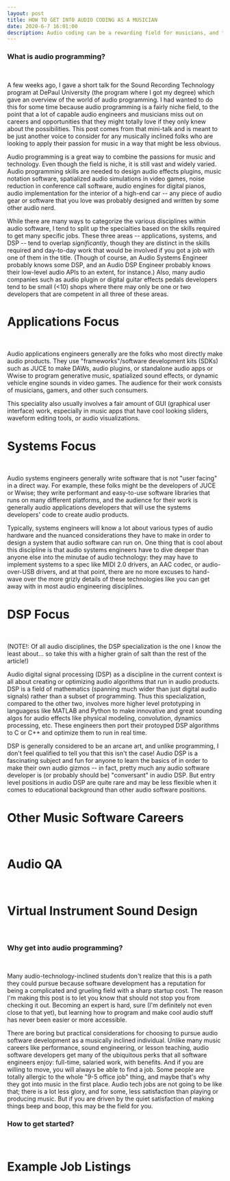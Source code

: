 ```yaml
---
layout: post
title: HOW TO GET INTO AUDIO CODING AS A MUSICIAN
date: 2020-6-7 16:01:00
description: Audio coding can be a rewarding field for musicians, and this post gives an overview of the field and how to get started.
---
```


### What is audio programming?
<br>

A few weeks ago, I gave a short talk for the Sound Recording Technology program at DePaul University (the program where I got my 
degree) which gave an overview of the world of audio programming. I had wanted to do this for some time because audio programming
is a fairly niche field, to the point that a lot of capable audio engineers and musicians miss out on careers and opportunities that
they might totally love if they only knew about the possibilities. This post comes from that mini-talk and is meant to be just another
voice to consider for any musically inclined folks who are looking to apply their passion for music in a way that might be less obvious.

Audio programming is a great way to combine the passions for music and technology. Even though the field is niche, it is still vast and widely
varied. Audio programming skills are needed to design audio effects plugins, music notation software, spatialized audio simulations in video games, noise reduction in conference call software, audio engines for digital pianos, audio implementation for the interior of a high-end car -- any piece of audio 
gear or software that you love was probably designed and written by some other audio nerd. 

While there are many ways to categorize the various disciplines within audio software, I tend to split up the specialties based on the skills
required to get many specific jobs. These three areas -- applications, systems, and DSP -- tend to overlap *significantly*, though they are distinct
in the skills required and day-to-day work that would be involved if you got a job with one of them in the title. (Though of course, an Audio Systems Engineer
probably knows some DSP, and an Audio DSP Engineer probably knows their low-level audio APIs to an extent, for instance.) Also, many audio companies
such as audio plugin or digital guitar effects pedals developers tend to be small (<10) shops where there may only be one or two developers that are
competent in all three of these areas.

# Applications Focus
<br>

Audio applications engineers generally are the folks who most directly make audio products. They use "frameworks"/software development kits (SDKs) 
such as JUCE to make DAWs, audio plugins, or standalone audio apps or Wwise to program generative music, spatialized sound effects, or dynamic
vehicle engine sounds in video games. The audience for their work consists of musicians, gamers, and other such consumers.

This speciality also usually involves a fair amount of GUI (graphical user interface) work, especially in music apps that have cool looking sliders, 
waveform editing tools, or audio visualizations. 

# Systems Focus
<br>

Audio systems engineers generally write software that is not "user facing" in a direct way. For example, these folks might be the developers of JUCE or Wwise;
they write performant and easy-to-use software libraries that runs on many different platforms, and the audience for their work is generally audio
applications developers that will use the systems developers' code to create audio products.

Typically, systems engineers will know a lot about various types of audio hardware and the nuanced considerations they have to make in order to design a system
that audio software can run on. One thing that is cool about this discipline is that audio systems engineers have to dive deeper than anyone else into
the minutae of audio technology: they may have to implement systems to a spec like MIDI 2.0 drivers, an AAC codec, or audio-over-USB drivers, and at that point,
there are no more excuses to hand-wave over the more grizly details of these technologies like you can get away with in most audio engineering disciplines.

# DSP Focus
<br>

(NOTE!: Of all audio disciplines, the DSP specialization is the one I know the least about... so take this with a higher grain of salt than the rest of the article!)

Audio digital signal processing (DSP) as a discipline in the current context is all about creating or optimizing audio algorithms that run in audio products. 
DSP is a field of mathematics (spanning much wider than just digital audio signals) rather than a subset of programming. Thus this specialization, compared to the other
two, involves more higher level prototyping in languagess like MATLAB and Python to make innovative and great sounding algos for audio effects like
physical modeling, convolution, dynamics processing, etc. These engineers then port their protoyped DSP algorithms to C or C++ and optimize them to run in real time. 

DSP is generally considered to be an arcane art, and unlike programming, I don't feel qualified to tell you that this isn't the case! Audio DSP is a fascinating
subject and fun for anyone to learn the basics of in order to make their own audio gizmos -- in fact, pretty much any audio software developer is (or probably should be)
"conversant" in audio DSP. But entry level positions in audio DSP are quite rare and may be less flexible when it comes to educational background than other
audio software positions.


# Other Music Software Careers
<br>

# Audio QA
<br>


# Virtual Instrument Sound Design
<br>


### Why get into audio programming?
<br>


Many audio-technology-inclined students don't realize that this is a path they could  pursue because software development has a reputation 
for being a complicated and grueling field with a sharp startup cost. The reason I'm making this post is to let you know that should not 
stop you from checking it out. Becoming an expert is hard, sure (I'm definitely not even close to that yet), but learning how to program 
and make cool audio stuff has never been easier or more accessible.

There are boring but practical considerations for choosing to pursue audio software development as a musically inclined individual. Unlike
many music careers like performance, sound engineering, or lesson teaching, audio software developers get many of the ubiquitous perks that all
software engineers enjoy: full-time, salaried work, with benefits. And if you are willing to move, you will always be able to find a job.
Some people are totally allergic to the whole "9-5 office job" thing, and maybe that's why they got into music in the first place. Audio tech
jobs are not going to be like that; there is a lot less glory, and for some, less satisfaction than playing or producing music. But if you are
driven by the quiet satisfaction of making things beep and boop, this may be the field for you.

### How to get started?
<br>



# Example Job Listings
